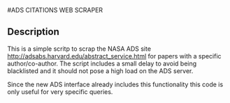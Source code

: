 #ADS CITATIONS WEB SCRAPER

## Description

This is a simple scritp to scrap the NASA ADS site http://adsabs.harvard.edu/abstract_service.html for papers with a specific author/co-author. The script includes a small delay to avoid being blacklisted and it should not pose a high load on the ADS server. 

Since the new ADS interface already includes this functionality this code is only useful for very specific queries.
